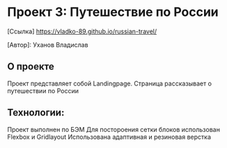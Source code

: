 # Проект 3: Путешествие по России

[Ссылка] https://vladko-89.github.io/russian-travel/

[Автор]: Уханов Владислав

## О проекте

Проект представляет собой Landingpage. Страница рассказывает о путешествии по России

## Технологии:

Проект выполнен по БЭМ
Для постороения сетки блоков использован Flexbox и Gridlayout
Использована адаптивная и резиновая верстка

